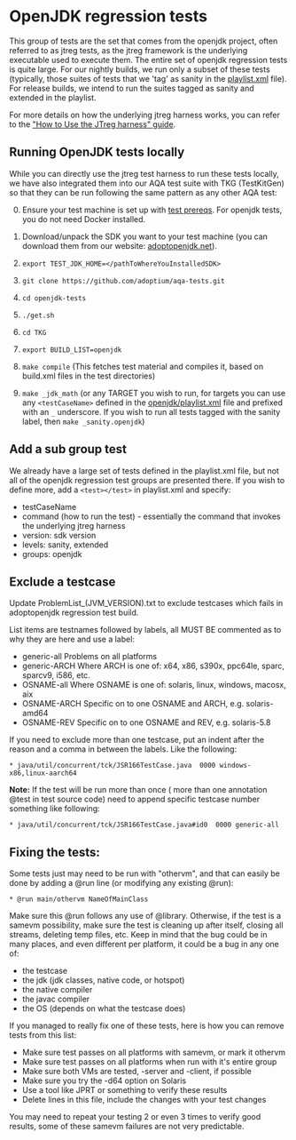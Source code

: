 <!--
Licensed under the Apache License, Version 2.0 (the "License");
you may not use this file except in compliance with the License.
You may obtain a copy of the License at

[1]https://www.apache.org/licenses/LICENSE-2.0

Unless required by applicable law or agreed to in writing, software
distributed under the License is distributed on an "AS IS" BASIS,
WITHOUT WARRANTIES OR CONDITIONS OF ANY KIND, either express or implied.
See the License for the specific language governing permissions and
-->

# OpenJDK regression tests
This group of tests are the set that comes from the openjdk project, often referred to as jtreg tests, as the jtreg framework is the underlying executable used to execute them.  The entire set of openjdk regression tests is quite large.  For our nightly builds, we run only a subset of these tests (typically, those suites of tests that we 'tag' as sanity in the [playlist.xml](https://github.com/adoptium/aqa-tests/blob/master/openjdk/playlist.xml) file).  For release builds, we intend to run the suites tagged as sanity and extended in the playlist.  

For more details on how the underlying jtreg harness works, you can refer to the ["How to Use the JTreg harness" guide](https://adoptopenjdk.gitbooks.io/adoptopenjdk-getting-started-kit/en/intermediate-steps/how_to_use_jtreg_-_java_regression_test_harness.html).  

## Running OpenJDK tests locally
While you can directly use the jtreg test harness to run these tests locally, we have also integrated them into our AQA test suite with TKG (TestKitGen) so that they can be run following the same pattern as any other AQA test:

0. Ensure your test machine is set up with [test prereqs](https://github.com/eclipse-openj9/openj9/blob/master/test/docs/Prerequisites.md).  For openjdk tests, you do not need Docker installed.

1. Download/unpack the SDK you want to your test machine (you can download them from our website: [adoptopenjdk.net](https://adoptopenjdk.net/)).
1. `export TEST_JDK_HOME=</pathToWhereYouInstalledSDK>`
1. `git clone https://github.com/adoptium/aqa-tests.git`
1. `cd openjdk-tests`
1. `./get.sh`
1. `cd TKG`
1. `export BUILD_LIST=openjdk`
1. `make compile`              (This fetches test material and compiles it, based on build.xml files in the test directories)
1. `make _jdk_math`   (or any TARGET you wish to run, for targets you can use any `<testCaseName>` defined in the [openjdk/playlist.xml](https://github.com/adoptium/aqa-tests/blob/master/openjdk/playlist.xml) file and prefixed with an `_` underscore. If you wish to run all tests tagged with the sanity label, then `make _sanity.openjdk`)


## Add a sub group test
We already have a large set of tests defined in the playlist.xml file, but not all of the openjdk regression test groups are presented there.  If you wish to define more, add a `<test></test>` in playlist.xml and specify:

* testCaseName
* command (how to run the test) - essentially the command that invokes the underlying jtreg harness
* version: sdk version
* levels: sanity, extended
* groups: openjdk

## Exclude a testcase
Update ProblemList_(JVM_VERSION).txt to exclude testcases which fails in adoptopenjdk regression test build.

List items  are testnames followed by labels, all MUST BE commented
as to why they are here and use a label:

* generic-all   Problems on all platforms
* generic-ARCH  Where ARCH is one of: x64, x86, s390x, ppc64le, sparc, sparcv9, i586, etc.
* OSNAME-all    Where OSNAME is one of: solaris, linux, windows, macosx, aix
* OSNAME-ARCH   Specific on to one OSNAME and ARCH, e.g. solaris-amd64
* OSNAME-REV    Specific on to one OSNAME and REV, e.g. solaris-5.8

If you need to exclude more than one testcase, put an indent after the reason and a comma in between the labels. Like the following:

	* java/util/concurrent/tck/JSR166TestCase.java	0000 windows-x86,linux-aarch64

**Note:** If the test will be run more than once ( more than one annotation @test in test source code) need to append specific testcase number something like following:

	* java/util/concurrent/tck/JSR166TestCase.java#id0  0000 generic-all

## Fixing the tests:
Some tests just may need to be run with "othervm", and that can easily be
done by adding a @run line (or modifying any existing @run):

	* @run main/othervm NameOfMainClass
Make sure this @run follows any use of @library.
Otherwise, if the test is a samevm possibility, make sure the test is
cleaning up after itself, closing all streams, deleting temp files, etc.
Keep in mind that the bug could be in many places, and even different per
platform, it could be a bug in any one of:

* the testcase
* the jdk (jdk classes, native code, or hotspot)
* the native compiler
* the javac compiler
* the OS (depends on what the testcase does)

If you managed to really fix one of these tests, here is how you can
remove tests from this list:

* Make sure test passes on all platforms with samevm, or mark it othervm
* Make sure test passes on all platforms when run with it's entire group
* Make sure both VMs are tested, -server and -client, if possible
* Make sure you try the -d64 option on Solaris
* Use a tool like JPRT or something to verify these results
* Delete lines in this file, include the changes with your test changes

You may need to repeat your testing 2 or even 3 times to verify good
results, some of these samevm failures are not very predictable.
